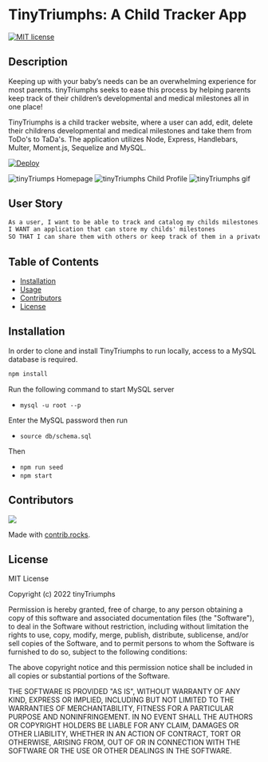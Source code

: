 # TinyTriumphs: A Child Tracker App

[![MIT license](https://img.shields.io/badge/License-MIT-blue.svg)](https://lbesson.mit-license.org/)


## Description

Keeping up with your baby’s needs can be an overwhelming experience for most parents. tinyTriumphs seeks to ease this process by helping parents keep track of their children’s developmental and medical milestones all in one place!

TinyTriumphs is a child tracker website, where a user can add, edit, delete their childrens developmental and medical milestones and take them from ToDo's to TaDa's. The application utilizes Node, Express, Handlebars, Multer, Moment.js, Sequelize and MySQL.

[![Deploy](https://www.herokucdn.com/deploy/button.svg)](https://tinytriumphs.herokuapp.com/)

![tinyTriumps Homepage](https://user-images.githubusercontent.com/101844445/180118684-9770b5de-3fc2-4488-b737-a94a2ea47dd3.png)
![tinyTriumphs Child Profile](https://user-images.githubusercontent.com/101844445/180118778-b2a71487-b1b9-4d9c-8f0e-5d27cf997da6.png)
![tinyTriumphs gif](https://user-images.githubusercontent.com/101844445/180118833-5186dc6a-22e6-488a-a558-2167d21d6509.gif)

## User Story
```md
As a user, I want to be able to track and catalog my childs milestones.
I WANT an application that can store my childs' milestones
SO THAT I can share them with others or keep track of them in a private library.
```

## Table of Contents
  - [Installation](#Installation)
  - [Usage](#Usage)
  - [Contributors](#Contributors)
  - [License](#License)


## Installation

In order to clone and install TinyTriumphs to run locally, access to a MySQL database is required. 

```md
npm install
```
Run the following command to start MySQL server
* `mysql -u root --p`

Enter the MySQL password then run
* `source db/schema.sql`

Then 
* `npm run seed`
* `npm start`

## Contributors

<a href="https://github.com/tinyTriumphs/tinyTriumphs/graphs/contributors">
  <img src="https://contrib.rocks/image?repo=tinyTriumphs/tinyTriumphs" />
</a>

Made with [contrib.rocks](https://contrib.rocks).


## License
MIT License

Copyright (c) 2022 tinyTriumphs

Permission is hereby granted, free of charge, to any person obtaining a copy
of this software and associated documentation files (the "Software"), to deal
in the Software without restriction, including without limitation the rights
to use, copy, modify, merge, publish, distribute, sublicense, and/or sell
copies of the Software, and to permit persons to whom the Software is
furnished to do so, subject to the following conditions:

The above copyright notice and this permission notice shall be included in all
copies or substantial portions of the Software.

THE SOFTWARE IS PROVIDED "AS IS", WITHOUT WARRANTY OF ANY KIND, EXPRESS OR
IMPLIED, INCLUDING BUT NOT LIMITED TO THE WARRANTIES OF MERCHANTABILITY,
FITNESS FOR A PARTICULAR PURPOSE AND NONINFRINGEMENT. IN NO EVENT SHALL THE
AUTHORS OR COPYRIGHT HOLDERS BE LIABLE FOR ANY CLAIM, DAMAGES OR OTHER
LIABILITY, WHETHER IN AN ACTION OF CONTRACT, TORT OR OTHERWISE, ARISING FROM,
OUT OF OR IN CONNECTION WITH THE SOFTWARE OR THE USE OR OTHER DEALINGS IN THE
SOFTWARE.
